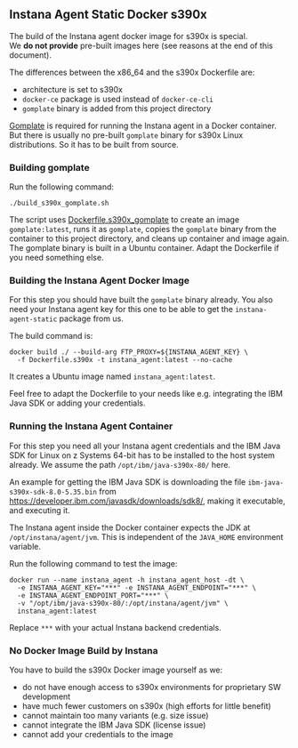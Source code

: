 ## Instana Agent Static Docker s390x

The build of the Instana agent docker image for s390x is special.<br/>
We **do not provide** pre-built images here (see reasons at the
end of this document).

The differences between the x86\_64 and the s390x Dockerfile are:

* architecture is set to s390x
* `docker-ce` package is used instead of `docker-ce-cli`
* `gomplate` binary is added from this project directory

[Gomplate](https://docs.gomplate.ca/) is required for running the
Instana agent in a Docker container. But there is usually no pre-built
`gomplate` binary for s390x Linux distributions. So it has to be built
from source.

### Building gomplate

Run the following command:
```
./build_s390x_gomplate.sh
```

The script uses [Dockerfile.s390x_gomplate](Dockerfile.s390x_gomplate)
to create an image `gomplate:latest`, runs it as `gomplate`, copies
the `gomplate` binary from the container to this project directory,
and cleans up container and image again. The gomplate binary is built
in a Ubuntu container. Adapt the Dockerfile if you need something
else.

### Building the Instana Agent Docker Image

For this step you should have built the `gomplate` binary already.
You also need your Instana agent key for this one to be able to
get the `instana-agent-static` package from us.

The build command is:
```
docker build ./ --build-arg FTP_PROXY=${INSTANA_AGENT_KEY} \
  -f Dockerfile.s390x -t instana_agent:latest --no-cache
```

It creates a Ubuntu image named `instana_agent:latest`.

Feel free to adapt the Dockerfile to your needs like e.g.
integrating the IBM Java SDK or adding your credentials.

### Running the Instana Agent Container

For this step you need all your Instana agent credentials and the
IBM Java SDK for Linux on z Systems 64-bit has to be installed to
the host system already. We assume the path `/opt/ibm/java-s390x-80/`
here.

An example for getting the IBM Java SDK is downloading the file
`ibm-java-s390x-sdk-8.0-5.35.bin` from
https://developer.ibm.com/javasdk/downloads/sdk8/, making it
executable, and executing it.

The Instana agent inside the Docker container expects the JDK at
`/opt/instana/agent/jvm`. This is independent of the `JAVA_HOME`
environment variable.

Run the following command to test the image:
```
docker run --name instana_agent -h instana_agent_host -dt \
  -e INSTANA_AGENT_KEY="***" -e INSTANA_AGENT_ENDPOINT="***" \
  -e INSTANA_AGENT_ENDPOINT_PORT="***" \
  -v "/opt/ibm/java-s390x-80/:/opt/instana/agent/jvm" \
  instana_agent:latest
```

Replace `***` with your actual Instana backend credentials.

### No Docker Image Build by Instana

You have to build the s390x Docker image yourself as we:

* do not have enough access to s390x environments for proprietary SW development
* have much fewer customers on s390x (high efforts for little benefit)
* cannot maintain too many variants (e.g. size issue)
* cannot integrate the IBM Java SDK (license issue)
* cannot add your credentials to the image
